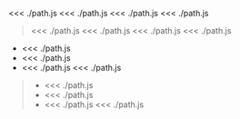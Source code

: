 <<< ./path.js
  <<< ./path.js
 <<< ./path.js
   <<< ./path.js

> <<< ./path.js
>  <<< ./path.js
>    <<< ./path.js
><<< ./path.js

- <<< ./path.js
-   <<< ./path.js
-  <<< ./path.js
    <<< ./path.js

> - <<< ./path.js
> -   <<< ./path.js
> -  <<< ./path.js
>     <<< ./path.js
